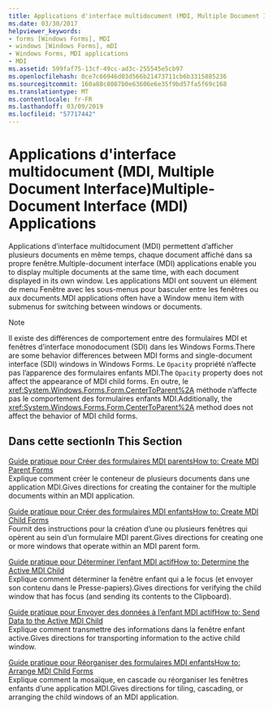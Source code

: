 ```yaml
---
title: Applications d'interface multidocument (MDI, Multiple Document Interface)
ms.date: 03/30/2017
helpviewer_keywords:
- forms [Windows Forms], MDI
- windows [Windows Forms], mDI
- Windows Forms, MDI applications
- MDI
ms.assetid: 599faf75-13cf-49cc-ad3c-255545e5cb97
ms.openlocfilehash: 0ce7c66946d03d566b21473711cb6b3315885236
ms.sourcegitcommit: 160a88c8087b0e63606e6e35f9bd57fa5f69c168
ms.translationtype: MT
ms.contentlocale: fr-FR
ms.lasthandoff: 03/09/2019
ms.locfileid: "57717442"
---
```

# <a name="multiple-document-interface-mdi-applications"></a><span data-ttu-id="3e97b-102">Applications d'interface multidocument (MDI, Multiple Document Interface)</span><span class="sxs-lookup"><span data-stu-id="3e97b-102">Multiple-Document Interface (MDI) Applications</span></span>
<span data-ttu-id="3e97b-103">Applications d’interface multidocument (MDI) permettent d’afficher plusieurs documents en même temps, chaque document affiché dans sa propre fenêtre.</span><span class="sxs-lookup"><span data-stu-id="3e97b-103">Multiple-document interface (MDI) applications enable you to display multiple documents at the same time, with each document displayed in its own window.</span></span> <span data-ttu-id="3e97b-104">Les applications MDI ont souvent un élément de menu Fenêtre avec les sous-menus pour basculer entre les fenêtres ou aux documents.</span><span class="sxs-lookup"><span data-stu-id="3e97b-104">MDI applications often have a Window menu item with submenus for switching between windows or documents.</span></span>  
  
> [!NOTE]
>  <span data-ttu-id="3e97b-105">Il existe des différences de comportement entre des formulaires MDI et fenêtres d’interface monodocument (SDI) dans les Windows Forms.</span><span class="sxs-lookup"><span data-stu-id="3e97b-105">There are some behavior differences between MDI forms and single-document interface (SDI) windows in Windows Forms.</span></span> <span data-ttu-id="3e97b-106">Le `Opacity` propriété n’affecte pas l’apparence des formulaires enfants MDI.</span><span class="sxs-lookup"><span data-stu-id="3e97b-106">The `Opacity` property does not affect the appearance of MDI child forms.</span></span> <span data-ttu-id="3e97b-107">En outre, le <xref:System.Windows.Forms.Form.CenterToParent%2A> méthode n’affecte pas le comportement des formulaires enfants MDI.</span><span class="sxs-lookup"><span data-stu-id="3e97b-107">Additionally, the <xref:System.Windows.Forms.Form.CenterToParent%2A> method does not affect the behavior of MDI child forms.</span></span>  
  
## <a name="in-this-section"></a><span data-ttu-id="3e97b-108">Dans cette section</span><span class="sxs-lookup"><span data-stu-id="3e97b-108">In This Section</span></span>  
 [<span data-ttu-id="3e97b-109">Guide pratique pour Créer des formulaires MDI parents</span><span class="sxs-lookup"><span data-stu-id="3e97b-109">How to: Create MDI Parent Forms</span></span>](how-to-create-mdi-parent-forms.md)  
 <span data-ttu-id="3e97b-110">Explique comment créer le conteneur de plusieurs documents dans une application MDI.</span><span class="sxs-lookup"><span data-stu-id="3e97b-110">Gives directions for creating the container for the multiple documents within an MDI application.</span></span>  
  
 [<span data-ttu-id="3e97b-111">Guide pratique pour Créer des formulaires MDI enfants</span><span class="sxs-lookup"><span data-stu-id="3e97b-111">How to: Create MDI Child Forms</span></span>](how-to-create-mdi-child-forms.md)  
 <span data-ttu-id="3e97b-112">Fournit des instructions pour la création d’une ou plusieurs fenêtres qui opèrent au sein d’un formulaire MDI parent.</span><span class="sxs-lookup"><span data-stu-id="3e97b-112">Gives directions for creating one or more windows that operate within an MDI parent form.</span></span>  
  
 [<span data-ttu-id="3e97b-113">Guide pratique pour Déterminer l’enfant MDI actif</span><span class="sxs-lookup"><span data-stu-id="3e97b-113">How to: Determine the Active MDI Child</span></span>](how-to-determine-the-active-mdi-child.md)  
 <span data-ttu-id="3e97b-114">Explique comment déterminer la fenêtre enfant qui a le focus (et envoyer son contenu dans le Presse-papiers).</span><span class="sxs-lookup"><span data-stu-id="3e97b-114">Gives directions for verifying the child window that has focus (and sending its contents to the Clipboard).</span></span>  
  
 [<span data-ttu-id="3e97b-115">Guide pratique pour Envoyer des données à l’enfant MDI actif</span><span class="sxs-lookup"><span data-stu-id="3e97b-115">How to: Send Data to the Active MDI Child</span></span>](how-to-send-data-to-the-active-mdi-child.md)  
 <span data-ttu-id="3e97b-116">Explique comment transmettre des informations dans la fenêtre enfant active.</span><span class="sxs-lookup"><span data-stu-id="3e97b-116">Gives directions for transporting information to the active child window.</span></span>  
  
 [<span data-ttu-id="3e97b-117">Guide pratique pour Réorganiser des formulaires MDI enfants</span><span class="sxs-lookup"><span data-stu-id="3e97b-117">How to: Arrange MDI Child Forms</span></span>](how-to-arrange-mdi-child-forms.md)  
 <span data-ttu-id="3e97b-118">Explique comment la mosaïque, en cascade ou réorganiser les fenêtres enfants d’une application MDI.</span><span class="sxs-lookup"><span data-stu-id="3e97b-118">Gives directions for tiling, cascading, or arranging the child windows of an MDI application.</span></span>
